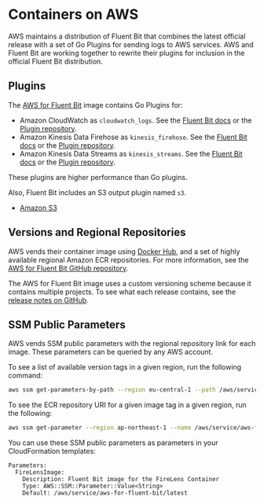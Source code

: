 # Containers on AWS

AWS maintains a distribution of Fluent Bit that combines the latest official release with a set of Go Plugins for sending logs to AWS services. AWS and Fluent Bit are working together to rewrite their plugins for inclusion in the official Fluent Bit distribution.

## Plugins

The [AWS for Fluent Bit](https://github.com/aws/aws-for-fluent-bit) image contains Go Plugins for:

- Amazon CloudWatch as `cloudwatch_logs`. See the
  [Fluent Bit docs](https://docs.fluentbit.io/manual/pipeline/outputs/cloudwatch) or the
  [Plugin repository](https://github.com/aws/amazon-cloudwatch-logs-for-fluent-bit).
- Amazon Kinesis Data Firehose as `kinesis_firehose`. See the
  [Fluent Bit docs](https://docs.fluentbit.io/manual/pipeline/outputs/firehose) or the
  [Plugin repository](https://github.com/aws/amazon-kinesis-firehose-for-fluent-bit).
- Amazon Kinesis Data Streams as `kinesis_streams`. See the
  [Fluent Bit docs](https://docs.fluentbit.io/manual/pipeline/outputs/kinesis) or the
  [Plugin repository](https://github.com/aws/amazon-kinesis-streams-for-fluent-bit).

These plugins are higher performance than Go plugins.

Also, Fluent Bit includes an S3 output plugin named `s3`.

- [Amazon S3](https://docs.fluentbit.io/manual/pipeline/outputs/s3)

## Versions and Regional Repositories

AWS vends their container image using [Docker Hub](https://hub.docker.com/r/amazon/aws-for-fluent-bit), and a set of highly available regional Amazon ECR repositories. For more information, see the [AWS for Fluent Bit GitHub repository](https://github.com/aws/aws-for-fluent-bit#public-images).

The AWS for Fluent Bit image uses a custom versioning scheme because it contains multiple projects. To see what each release contains, see the [release notes on GitHub](https://github.com/aws/aws-for-fluent-bit/releases).

## SSM Public Parameters

AWS vends SSM public parameters with the regional repository link for each image. These parameters can be queried by any AWS account.

To see a list of available version tags in a given region, run the following command:

```bash
aws ssm get-parameters-by-path --region eu-central-1 --path /aws/service/aws-for-fluent-bit/ --query 'Parameters[*].Name'
```

To see the ECR repository URI for a given image tag in a given region, run the following:

```bash
aws ssm get-parameter --region ap-northeast-1 --name /aws/service/aws-for-fluent-bit/2.0.0
```

You can use these SSM public parameters as parameters in your CloudFormation templates:

```text
Parameters:
  FireLensImage:
    Description: Fluent Bit image for the FireLens Container
    Type: AWS::SSM::Parameter::Value<String>
    Default: /aws/service/aws-for-fluent-bit/latest
```
